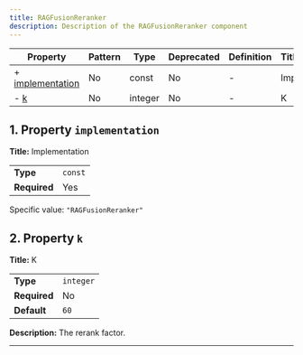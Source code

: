 ```yaml
---
title: RAGFusionReranker
description: Description of the RAGFusionReranker component
---
```


| Property                             | Pattern | Type    | Deprecated | Definition | Title/Description |
| ------------------------------------ | ------- | ------- | ---------- | ---------- | ----------------- |
| + [implementation](#implementation ) | No      | const   | No         | -          | Implementation    |
| - [k](#k )                           | No      | integer | No         | -          | K                 |

## <a name="implementation"></a>1. Property `implementation`

**Title:** Implementation

|              |         |
| ------------ | ------- |
| **Type**     | `const` |
| **Required** | Yes     |

Specific value: `"RAGFusionReranker"`

## <a name="k"></a>2. Property `k`

**Title:** K

|              |           |
| ------------ | --------- |
| **Type**     | `integer` |
| **Required** | No        |
| **Default**  | `60`      |

**Description:** The rerank factor.

----------------------------------------------------------------------------------------------------------------------------
